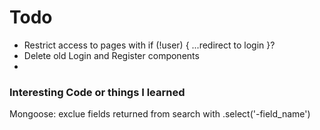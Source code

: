 # Todo
- Restrict access to pages with if (!user) { ...redirect to login }?
- Delete old Login and Register components
-

### Interesting Code or things I learned
Mongoose: exclue fields returned from search with .select('-field_name')